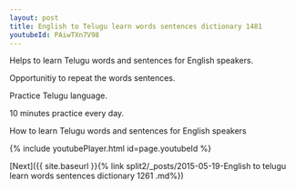 ```yaml
---
layout: post
title: English to Telugu learn words sentences dictionary 1481 
youtubeId: PAiwTXn7V98
---
```

 
 
Helps to learn Telugu words and sentences for English speakers.

Opportunitiy to repeat the words sentences. 

Practice Telugu language. 
 
10 minutes practice every day. 
 
How to learn Telugu words and sentences for English speakers 
 
{% include youtubePlayer.html id=page.youtubeId %}
 
 
[Next]({{ site.baseurl }}{% link  split2/_posts/2015-05-19-English to telugu learn words sentences dictionary 1261 .md%})
 
